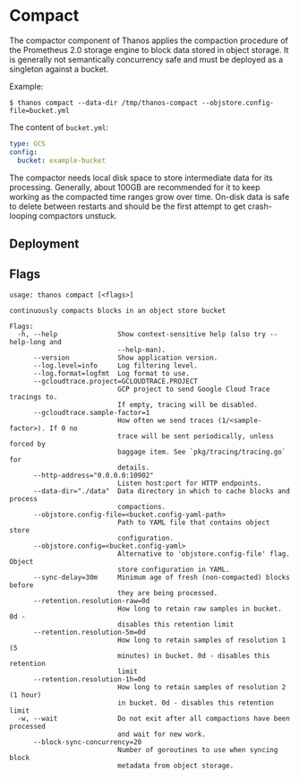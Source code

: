 # Compact

The compactor component of Thanos applies the compaction procedure of the Prometheus 2.0 storage engine to block data stored in object storage.
It is generally not semantically concurrency safe and must be deployed as a singleton against a bucket.

Example:

```
$ thanos compact --data-dir /tmp/thanos-compact --objstore.config-file=bucket.yml
```

The content of `bucket.yml`:

```yaml
type: GCS
config:
  bucket: example-bucket
```

The compactor needs local disk space to store intermediate data for its processing. Generally, about 100GB are recommended for it to keep working as the compacted time ranges grow over time.
On-disk data is safe to delete between restarts and should be the first attempt to get crash-looping compactors unstuck.

## Deployment

## Flags

[embedmd]:# (flags/compact.txt $)
```$
usage: thanos compact [<flags>]

continuously compacts blocks in an object store bucket

Flags:
  -h, --help               Show context-sensitive help (also try --help-long and
                           --help-man).
      --version            Show application version.
      --log.level=info     Log filtering level.
      --log.format=logfmt  Log format to use.
      --gcloudtrace.project=GCLOUDTRACE.PROJECT
                           GCP project to send Google Cloud Trace tracings to.
                           If empty, tracing will be disabled.
      --gcloudtrace.sample-factor=1
                           How often we send traces (1/<sample-factor>). If 0 no
                           trace will be sent periodically, unless forced by
                           baggage item. See `pkg/tracing/tracing.go` for
                           details.
      --http-address="0.0.0.0:10902"
                           Listen host:port for HTTP endpoints.
      --data-dir="./data"  Data directory in which to cache blocks and process
                           compactions.
      --objstore.config-file=<bucket.config-yaml-path>
                           Path to YAML file that contains object store
                           configuration.
      --objstore.config=<bucket.config-yaml>
                           Alternative to 'objstore.config-file' flag. Object
                           store configuration in YAML.
      --sync-delay=30m     Minimum age of fresh (non-compacted) blocks before
                           they are being processed.
      --retention.resolution-raw=0d
                           How long to retain raw samples in bucket. 0d -
                           disables this retention limit
      --retention.resolution-5m=0d
                           How long to retain samples of resolution 1 (5
                           minutes) in bucket. 0d - disables this retention
                           limit
      --retention.resolution-1h=0d
                           How long to retain samples of resolution 2 (1 hour)
                           in bucket. 0d - disables this retention limit
  -w, --wait               Do not exit after all compactions have been processed
                           and wait for new work.
      --block-sync-concurrency=20
                           Number of goroutines to use when syncing block
                           metadata from object storage.

```

